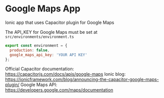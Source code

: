 # Google Maps App
Ionic app that uses Capacitor plugin for Google Maps

The API_KEY for Google Maps must be set at `src/environments/environment.ts`

```js
export const environment = {
  production: false,
  google_maps_api_key: 'YOUR API KEY'
};
```

Official Capacitor documentation: https://capacitorjs.com/docs/apis/google-maps
Ionic blog: https://ionicframework.com/blog/announcing-the-capacitor-google-maps-plugin/
Google Maps API: https://developers.google.com/maps/documentation